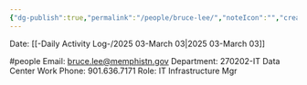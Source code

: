 ```yaml
---
{"dg-publish":true,"permalink":"/people/bruce-lee/","noteIcon":"","created":"2025-05-20T10:31:54.219-05:00"}
---
```


Date: [[-Daily Activity Log-/2025 03-March 03\|2025 03-March 03]]

#people 
Email: bruce.lee@memphistn.gov
Department: 270202-IT Data Center
Work Phone: 901.636.7171
Role: IT Infrastructure Mgr
